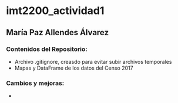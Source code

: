 # imt2200_actividad1
## María Paz Allendes Álvarez
### Contenidos del Repositorio:
- Archivo .gitignore, creasdo para evitar subir archivos temporales
- Mapas y DataFrame de los datos del Censo 2017
### Cambios y mejoras:
- 
